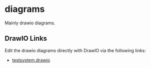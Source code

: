 # diagrams
Mainly drawio diagrams.

## DrawIO Links
Edit the drawio diagrams directly with DrawIO via the following links:
- [testsystem.drawio](https://app.diagrams.net/?mode=github#HvmuxIO%2Fdiagrams%2Fmain%2Ftestsystem.drawio)
